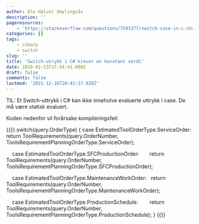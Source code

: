 ```yaml
---
author: Ole Halvor Smylingsås
description: ''
pageresources:
    - 'https://stackoverflow.com/questions/7593377/switch-case-in-c-sharp-a-constant-value-is-expected'
categories: []
tags:
    - csharp
    - switch
slug: ''
title: 'Switch-utrykk i C# krever en konstant verdi'
date: 2020-02-23T17:54:41.000Z
draft: false
comments: false
lastmod: '2021-12-16T20:41:17.028Z'
---
```


TIL: Et Switch-uttrykk i C# kan ikke inneholve evaluerte uttrykk i case. De må være statisk evaluert.
<!--more-->

Koden nedenfor vil forårsake kompileringsfeil:

{{<highlight c>}}
switch(query.OrderType) {
    case EstimatedToolOrderType.ServiceOrder:
        return ToolRequirements(query.OrderNumber, ToolsRequirementPlanningOrderType.ServiceOrder);

    case EstimatedToolOrderType.SFCProductionOrder:
       return ToolRequirements(query.OrderNumber, ToolsRequirementPlanningOrderType.SFCProductionOrder);

    case EstimatedToolOrderType.MaintenanceWorkOrder:
       return ToolRequirements(query.OrderNumber, ToolsRequirementPlanningOrderType.MaintenanceWorkOrder);

    case EstimatedToolOrderType.ProductionSchedule:
       return ToolRequirements(query.OrderNumber, ToolsRequirementPlanningOrderType.ProductionSchedule);
}
{{</highlight>}}
